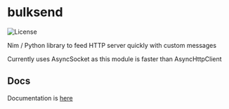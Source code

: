 # bulksend
![License](https://img.shields.io/github/license/marcomq/bulksend)


Nim / Python library to feed HTTP server quickly with custom messages

Currently uses AsyncSocket as this module is faster than AsyncHttpClient

## Docs

Documentation is [here](http://htmlpreview.github.io/?https://github.com/marcomq/bulksend/blob/main/docs/bulkSend.html)
